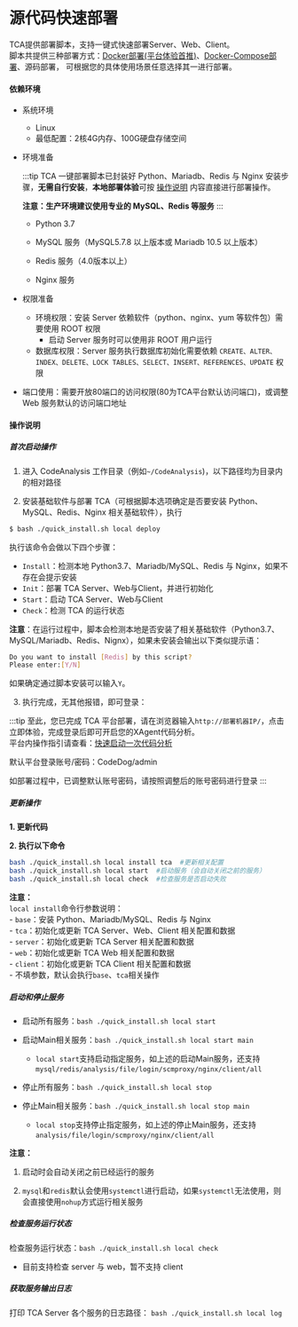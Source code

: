 # 源代码快速部署
TCA提供部署脚本，支持一键式快速部署Server、Web、Client。  
脚本共提供三种部署方式：[Docker部署(平台体验首推)](./dockerDeploy.md)、[Docker-Compose部署](./dockercomposeDeploy.md)、源码部署，
可根据您的具体使用场景任意选择其一进行部署。

#### 依赖环境

- 系统环境
  - Linux
  - 最低配置：2核4G内存、100G硬盘存储空间

- 环境准备

  :::tip
  TCA 一键部署脚本已封装好 Python、Mariadb、Redis 与 Nginx 安装步骤，**无需自行安装**，**本地部署体验**可按 [操作说明](#操作说明) 内容直接进行部署操作。

  **注意：生产环境建议使用专业的 MySQL、Redis 等服务**
  :::
  - Python 3.7

  - MySQL 服务（MySQL5.7.8 以上版本或 Mariadb 10.5 以上版本）

  - Redis 服务（4.0版本以上）

  - Nginx 服务

- 权限准备

  - 环境权限：安装 Server 依赖软件（python、nginx、yum 等软件包）需要使用 ROOT 权限
    - 启动 Server 服务时可以使用非 ROOT 用户运行
  - 数据库权限：Server 服务执行数据库初始化需要依赖 ``CREATE、ALTER、INDEX、DELETE、LOCK TABLES、SELECT、INSERT、REFERENCES、UPDATE`` 权限
- 端口使用：需要开放80端口的访问权限(80为TCA平台默认访问端口)，或调整 Web 服务默认的访问端口地址

#### 操作说明

##### 首次启动操作

1. 进入 CodeAnalysis 工作目录（例如``~/CodeAnalysis``)，以下路径均为目录内的相对路径

2. 安装基础软件与部署 TCA（可根据脚本选项确定是否要安装 Python、MySQL、Redis、Nginx 相关基础软件），执行
  ```bash
  $ bash ./quick_install.sh local deploy
  ```

  执行该命令会做以下四个步骤：
  - `Install`：检测本地 Python3.7、Mariadb/MySQL、Redis 与 Nginx，如果不存在会提示安装
  - `Init`：部署 TCA Server、Web与Client，并进行初始化
  - `Start`：启动 TCA Server、Web与Client
  - `Check`：检测 TCA 的运行状态
   
  **注意**：在运行过程中，脚本会检测本地是否安装了相关基础软件（Python3.7、MySQL/Mariadb、Redis、Nignx），如果未安装会输出以下类似提示语：
  ```bash
  Do you want to install [Redis] by this script?
  Please enter:[Y/N]
  ```
  如果确定通过脚本安装可以输入`Y`。


3. 执行完成，无其他报错，即可登录：

:::tip
至此，您已完成 TCA 平台部署，请在浏览器输入`http://部署机器IP/`，点击立即体验，完成登录后即可开启您的XAgent代码分析。  
平台内操作指引请查看：[快速启动一次代码分析](../guide/快速入门/快速启动一次代码分析.md)

默认平台登录账号/密码：CodeDog/admin

如部署过程中，已调整默认账号密码，请按照调整后的账号密码进行登录
:::


##### 更新操作
**1. 更新代码**

**2. 执行以下命令**
```bash
bash ./quick_install.sh local install tca  #更新相关配置
bash ./quick_install.sh local start  #启动服务（会自动关闭之前的服务）
bash ./quick_install.sh local check  #检查服务是否启动失败
```
**注意：**  
 `local install`命令行参数说明：    
    - `base`：安装 Python、Mariadb/MySQL、Redis 与 Nginx  
    - `tca`：初始化或更新 TCA Server、Web、Client 相关配置和数据  
    - `server`：初始化或更新 TCA Server 相关配置和数据  
    - `web`：初始化或更新 TCA Web 相关配置和数据  
    - `client`：初始化或更新 TCA Client 相关配置和数据  
    - 不填参数，默认会执行`base`、`tca`相关操作  

##### 启动和停止服务

- 启动所有服务：`bash ./quick_install.sh local start`

- 启动Main相关服务：`bash ./quick_install.sh local start main`
  - `local start`支持启动指定服务，如上述的启动Main服务，还支持`mysql/redis/analysis/file/login/scmproxy/nginx/client/all`

- 停止所有服务：`bash ./quick_install.sh local stop`

- 停止Main相关服务：`bash ./quick_install.sh local stop main`
  - `local stop`支持停止指定服务，如上述的停止Main服务，还支持`analysis/file/login/scmproxy/nginx/client/all`

**注意：**  
1. 启动时会自动关闭之前已经运行的服务

2. `mysql`和`redis`默认会使用`systemctl`进行启动，如果`systemctl`无法使用，则会直接使用`nohup`方式运行相关服务

##### 检查服务运行状态
检查服务运行状态：`bash ./quick_install.sh local check`
  - 目前支持检查 server 与 web，暂不支持 client

##### 获取服务输出日志
打印 TCA Server 各个服务的日志路径： `bash ./quick_install.sh local log`

